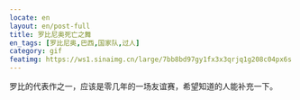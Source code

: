 ```yaml
---
locate: en
layout: en/post-full
title: 罗比尼奥死亡之舞
en_tags: [罗比尼奥,巴西,国家队,过人]
category: gif
featimg: https://ws1.sinaimg.cn/large/7bb8bd97gy1fx3x3qrjq1g208c04px6s.gif
---
```


罗比的代表作之一，应该是零几年的一场友谊赛，希望知道的人能补充一下。